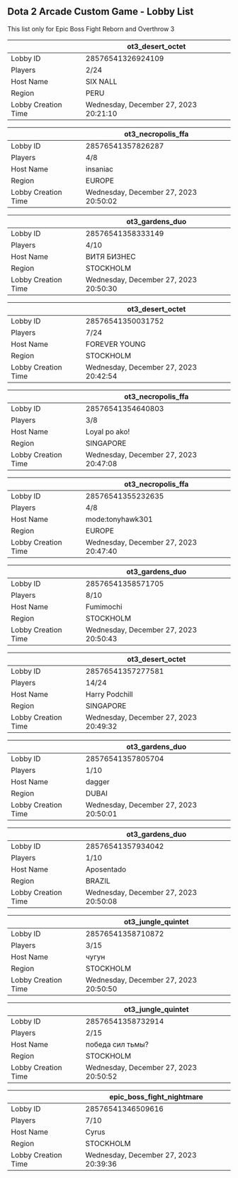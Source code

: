 ## Dota 2 Arcade Custom Game - Lobby List

This list only for Epic Boss Fight Reborn and Overthrow 3

|  | ot3_desert_octet |
| ------ | ------ |
| Lobby ID | 28576541326924109 |
| Players | 2/24 |
| Host Name | SIX NALL |
| Region | PERU |
| Lobby Creation Time | Wednesday, December 27, 2023 20:21:10 |


|  | ot3_necropolis_ffa |
| ------ | ------ |
| Lobby ID | 28576541357826287 |
| Players | 4/8 |
| Host Name | insaniac |
| Region | EUROPE |
| Lobby Creation Time | Wednesday, December 27, 2023 20:50:02 |


|  | ot3_gardens_duo |
| ------ | ------ |
| Lobby ID | 28576541358333149 |
| Players | 4/10 |
| Host Name | ВИТЯ БИЗНЕС |
| Region | STOCKHOLM |
| Lobby Creation Time | Wednesday, December 27, 2023 20:50:30 |


|  | ot3_desert_octet |
| ------ | ------ |
| Lobby ID | 28576541350031752 |
| Players | 7/24 |
| Host Name | FOREVER YOUNG |
| Region | STOCKHOLM |
| Lobby Creation Time | Wednesday, December 27, 2023 20:42:54 |


|  | ot3_necropolis_ffa |
| ------ | ------ |
| Lobby ID | 28576541354640803 |
| Players | 3/8 |
| Host Name | Loyal po ako! |
| Region | SINGAPORE |
| Lobby Creation Time | Wednesday, December 27, 2023 20:47:08 |


|  | ot3_necropolis_ffa |
| ------ | ------ |
| Lobby ID | 28576541355232635 |
| Players | 4/8 |
| Host Name | mode:tonyhawk301 |
| Region | EUROPE |
| Lobby Creation Time | Wednesday, December 27, 2023 20:47:40 |


|  | ot3_gardens_duo |
| ------ | ------ |
| Lobby ID | 28576541358571705 |
| Players | 8/10 |
| Host Name | Fumimochi |
| Region | STOCKHOLM |
| Lobby Creation Time | Wednesday, December 27, 2023 20:50:43 |


|  | ot3_desert_octet |
| ------ | ------ |
| Lobby ID | 28576541357277581 |
| Players | 14/24 |
| Host Name | Harry Podchill |
| Region | SINGAPORE |
| Lobby Creation Time | Wednesday, December 27, 2023 20:49:32 |


|  | ot3_gardens_duo |
| ------ | ------ |
| Lobby ID | 28576541357805704 |
| Players | 1/10 |
| Host Name | dagger |
| Region | DUBAI |
| Lobby Creation Time | Wednesday, December 27, 2023 20:50:01 |


|  | ot3_gardens_duo |
| ------ | ------ |
| Lobby ID | 28576541357934042 |
| Players | 1/10 |
| Host Name | Aposentado |
| Region | BRAZIL |
| Lobby Creation Time | Wednesday, December 27, 2023 20:50:08 |


|  | ot3_jungle_quintet |
| ------ | ------ |
| Lobby ID | 28576541358710872 |
| Players | 3/15 |
| Host Name | чугун |
| Region | STOCKHOLM |
| Lobby Creation Time | Wednesday, December 27, 2023 20:50:50 |


|  | ot3_jungle_quintet |
| ------ | ------ |
| Lobby ID | 28576541358732914 |
| Players | 2/15 |
| Host Name | победа сил тьмы? |
| Region | STOCKHOLM |
| Lobby Creation Time | Wednesday, December 27, 2023 20:50:52 |


|  | epic_boss_fight_nightmare |
| ------ | ------ |
| Lobby ID | 28576541346509616 |
| Players | 7/10 |
| Host Name | Cyrus |
| Region | STOCKHOLM |
| Lobby Creation Time | Wednesday, December 27, 2023 20:39:36 |



